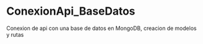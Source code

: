 # ConexionApi_BaseDatos
Conexion de api con una base de datos en MongoDB, creacion de modelos y rutas
